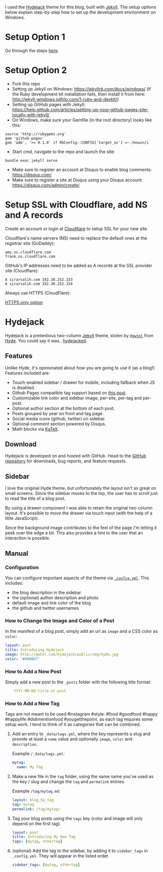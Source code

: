 I used the [Hydejack](http://qwtel.com/hydejack/) theme for this blog, built with [Jekyll](http://jekyllrb.com). The setup options below explain step-by-step how to set up the development environment on Windows.

# Setup Option 1

Go through the steps [here](https://sirarsalih.com/2016/06/19/setting-up-jekyll-and-github-pages-successfully-on-windows/).

# Setup Option 2

- Fork this repo
- Setting up Jekyll on Windows: https://jekyllrb.com/docs/windows/ (if the Ruby development kit installation fails, then install it from here: http://jekyll-windows.juthilo.com/1-ruby-and-devkit/)
- Setting up GitHub pages with Jekyll: https://help.github.com/articles/setting-up-your-github-pages-site-locally-with-jekyll/
- On Windows, make sure your Gemfile (in the root directory) looks like this:

```
source 'http://rubygems.org'
gem 'github-pages'
gem 'wdm', '>= 0.1.0' if RbConfig::CONFIG['target_os'] =~ /mswin/i
```

- Start cmd, navigate to the repo and launch the site:

```bundle exec jekyll serve```

- Make sure to register an account at Disqus to enable blog comments: https://disqus.com/
- Make sure to register a site at Disqus using your Disqus account: https://disqus.com/admin/create/ 

# Setup SSL with Cloudflare, add NS and A records

Create an account or login at [Cloudflare](https://cloudflare.com) to setup SSL for your new site.

Cloudflare's name servers (NS) need to replace the default ones at the registrar site (GoDaddy):

```
amy.ns.cloudflare.com
frank.ns.cloudflare.com
```

GitHub's IP addresses need to be added as A records at the SSL provider site (Cloudflare):

```
A sirarsalih.com 192.30.252.153
A sirarsalih.com 192.30.252.154
```

Always use HTTPS (CloudFlare):

[HTTPS only option](public/img/https_only.png)


# Hydejack

Hydejack is a pretentious two-column [Jekyll](http://jekyllrb.com) theme, stolen by [`@qwtel`](https://twitter.com/qwtel) from [Hyde](http://hyde.getpoole.com). You could say it was.. [hydejacked](http://media3.giphy.com/media/makedRIckZBW8/giphy.gif).

## Features
Unlike Hyde, it's opinionated about how you are going to use it (as a blog!)
Features included are:

* Touch-enabled sidebar / drawer for mobile, including fallback when JS is disabled.
* Github Pages compatible tag support based on [this post][tag].
* Customizable link color and sidebar image, per-site, per-tag and per-post.
* Optional author section at the bottom of each post.
* Posts grouped by year on front and tag page.
* Social media icons (github, twitter) on sidebar.
* Optional comment section powered by Disqus.
* Math blocks via [KaTeX](https://khan.github.io/KaTeX/).

## Download

Hydejack is developed on and hosted with GitHub. Head to the [GitHub repository](https://github.com/qwtel/hydejack) for downloads, bug reports, and feature requests.

## Sidebar
I love the original Hyde theme, but unfortunately the layout isn't as great on small screens.
Since the sidebar moves to the top, the user has to scroll just to read the title of a blog post.

By using a drawer component I was able to retain the original two column layout. It's possible to move the drawer via touch input (with the help of a little JavaScript).

Since the background image contributes to the feel of the page I'm letting it peek over the edge a bit. This also provides a hint to the user that an interaction is possible.

## Manual

### Configuration
You can configure important aspects of the theme via [`_config.yml`](https://github.com/qwtel/hydejack/blob/master/_config.yml). This includes:

* the blog description in the sidebar
* the (optional) author description and photo
* default image and link color of the blog
* the github and twitter usernames

### How to Change the Image and Color of a Post
In the manifest of a blog post, simply add an url as `image` and a CSS color as `color`:

~~~yml
layout: post
title: Introducing Hydejack
image: http://qwtel.com/hydejack/public/img/hyde.jpg
color: '#949667'
~~~

### How to Add a New Post

Simply add a new post to the `_posts` folder with the following title format:

~~~yml
    YYYY-MM-DD-title-of-post
~~~

### How to Add a New Tag

Tags are not meant to be used #instagram #style: #food #goodfood #happy #happylife #didimentionfood #yougetthepoint, as each tag requires some setup work. I tend to think of it as categories that can be combined.

1.  Add an entry to `_data/tags.yml`, where the key represents a slug and provide at least a `name` value and optionally `image`, `color` and `description`.

    Example `/_data/tags.yml`:

    ~~~yml
    mytag:
      name: My Tag
    ~~~

2.  Make a new file in the `tag` folder, using the same name you've used as the key / slug and change the `tag` and `permalink` entries.

    Example `/tag/mytag.md`:

    ~~~yml
    layout: blog_by_tag
    tag: mytag
    permalink: /tag/mytag/
    ~~~

3.  Tag your blog posts using the `tags` key (color and image will only depend on the first tag).

    ~~~yml
    layout: post
    title: Introducing My New Tag
    tags: [mytag, othertag]
    ~~~

4. (optional) Add the tag to the sidebar, by adding it to `sidebar_tags` in `_config.yml`.
   They will appear in the listed order.

   ~~~yml
   sidebar_tags: [mytag, othertag]
   ~~~

[tag]: http://www.minddust.com/post/tags-and-categories-on-github-pages/
